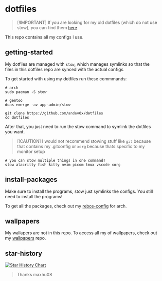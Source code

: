 # dotfiles

> [!IMPORTANT] If you are looking for my old dotfiles (which do not use stow), you can find them [here](https://github.com/maxhu08/dotfiles-old)

This repo contains all my configs I use.

## getting-started

My dotfiles are managed with `stow`, which manages symlinks so that the files in this dotfiles repo are synced with the actual configs.

To get started with using my dotfiles run these commmands:

```shell
# arch
sudo pacman -S stow

# gentoo
doas emerge -av app-admin/stow

git clone https://github.com/andev0x/dotfiles
cd dotfiles
```

After that, you just need to run the stow command to symlink the dotfiles you want.

> [!CAUTION] I would not recommend stowing stuff like `git` because that contains my .gitconfig or `xorg` because thats specific to my monitor setup

```shell
# you can stow multiple things in one command!
stow alacritty fish kitty nvim picom tmux vscode xorg
```

## install-packages

Make sure to install the programs, stow just symlinks the configs. You still need to install the programs!

To get all the packages, check out my [rebos-config](https://github.com/maxhu08/rebos-config-arch) for arch.

## wallpapers

My wallapers are not in this repo. To access all my of wallpapers, check out my [wallpapers](https://github.com/maxhu08/wallpapers) repo.

## star-history

[![Star History Chart](https://api.star-history.com/svg?repos=maxhu08/dotfiles&type=Date)](https://star-history.com/#maxhu08/dotfiles&Date)

> Thanks maxhu08
